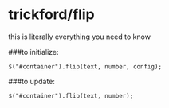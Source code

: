 trickford/flip
========
this is literally everything you need to know

###to initialize:

    $("#container").flip(text, number, config);

###to update:

    $("#container").flip(text, number);
